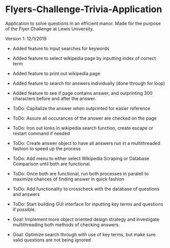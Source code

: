 # Flyers-Challenge-Trivia-Application
Application to solve questions in an efficient manor. Made for the purpose of the Flyer Challenge at Lewis University.

Version 1: 12/1/2019
- Added feature to input searches for keywords
- Added feature to select wikipedia page by inputting index of correct term
- Added feature to print out wikipedia page
- Added feature to search for answers individually (done through for loop)
- Added feature to see if page contains answer, and outprinting 300 characters before and after the answer.

- ToDo: Capitalize the answer when outprinted for easier reference
- ToDo: Assure all occurances of the answer are checked on the page
- ToDo: Iron out kinks in wikipedia search function, create escape or restart command if needed
- ToDo: Create answer object to have all answers run in a multithreaded fashion to speed up the process
- ToDo: Add menu to either select Wikipedia Scraping or Database Comparison until both are functional.
- ToDo: Once both are functional, run both processes in paralell to maximize chances of finding answer in quick fashion
- ToDo: Add functionality to crosscheck with the database of questions and answers
- ToDo: Start building GUI interface for inputting key terms and questions if possible.

- Goal: Implement more object oriented design strategy and investigate multithreading both methods of checking answers.
- Goal: Optimize search through with use of key terms, but make sure valid questions are not being ignored